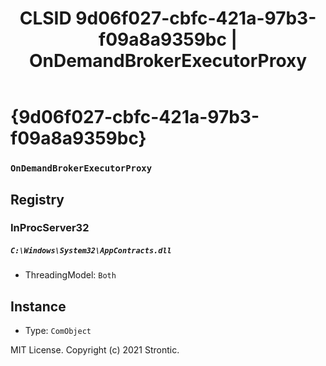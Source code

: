 ﻿---
title: "CLSID 9d06f027-cbfc-421a-97b3-f09a8a9359bc | OnDemandBrokerExecutorProxy"
excerpt: What is COM-Object CLSID 9d06f027-cbfc-421a-97b3-f09a8a9359bc?
---

# {9d06f027-cbfc-421a-97b3-f09a8a9359bc}

### `OnDemandBrokerExecutorProxy`

## Registry


### InProcServer32

##### `C:\Windows\System32\AppContracts.dll`
* ThreadingModel: `Both`

## Instance

* Type: `ComObject`

MIT License. Copyright (c) 2021 Strontic.


